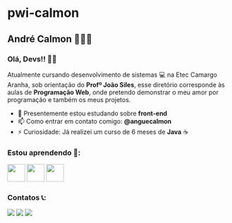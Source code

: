 # pwi-calmon
## André Calmon 👨🏻‍💻
### Olá, Devs!! 👋🏼
Atualmente cursando desenvolvimento de sistemas 💻  na Etec Camargo Aranha, sob orientação do **Profº João Siles**, esse diretório corresponde às aulas de **Programação Web**, onde pretendo demonstrar o meu amor por programação e também os meus projetos.

- 🔭 Presentemente estou estudando sobre **front-end**
- 📫 Como entrar em contato comigo: **@anguecalmon**
- ⚡ Curiosidade: Já realizei um curso de 6 meses de **Java** ☕

### Estou aprendendo 🔮:

<img src="https://cdn.jsdelivr.net/gh/devicons/devicon/icons/git/git-original-wordmark.svg" width="40" height="40"/> 
<img src="https://cdn.jsdelivr.net/gh/devicons/devicon/icons/html5/html5-original.svg" width="40" height="40"/> 
<img src="https://cdn.jsdelivr.net/gh/devicons/devicon/icons/vscode/vscode-original.svg" width="40" height="40"/> 

### Contatos 📞:

<a href="https://instagram.com/anguecalmon" target="_blank"><img src="https://img.shields.io/badge/-Instagram-%23E4405F?style=for-the-badge&logo=instagram&logoColor=white" target="_blank"></a> <a 
href="https://www.linkedin.com/in/andrecalmoon" target="_blank"><img src="https://img.shields.io/badge/-LinkedIn-%230077B5?style=for-the-badge&logo=linkedin&logoColor=white" target="_blank"></a> <a href = "mailto:calmon.principal@gmail.com"><img src="https://img.shields.io/badge/Gmail-D14836?style=for-the-badge&logo=gmail&logoColor=white" target="_blank"></a>
